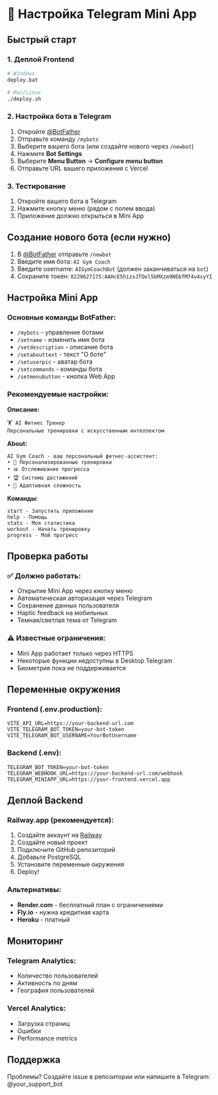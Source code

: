 # 🤖 Настройка Telegram Mini App

## Быстрый старт

### 1. Деплой Frontend
```bash
# Windows
deploy.bat

# Mac/Linux
./deploy.sh
```

### 2. Настройка бота в Telegram

1. Откройте [@BotFather](https://t.me/BotFather)
2. Отправьте команду `/mybots`
3. Выберите вашего бота (или создайте нового через `/newbot`)
4. Нажмите **Bot Settings**
5. Выберите **Menu Button** → **Configure menu button**
6. Отправьте URL вашего приложения с Vercel

### 3. Тестирование

1. Откройте вашего бота в Telegram
2. Нажмите кнопку меню (рядом с полем ввода)
3. Приложение должно открыться в Mini App

## Создание нового бота (если нужно)

1. В [@BotFather](https://t.me/BotFather) отправьте `/newbot`
2. Введите имя бота: `AI Gym Coach`
3. Введите username: `AIGymCoachBot` (должен заканчиваться на `bot`)
4. Сохраните токен: `8229627175:AAHcE5hizxJTOol5bMXzm9NE6fM74v4syYI`

## Настройка Mini App

### Основные команды BotFather:
- `/mybots` - управление ботами
- `/setname` - изменить имя бота
- `/setdescription` - описание бота
- `/setabouttext` - текст "О боте"
- `/setuserpic` - аватар бота
- `/setcommands` - команды бота
- `/setmenubutton` - кнопка Web App

### Рекомендуемые настройки:

**Описание:**
```
🏋️ AI Фитнес Тренер
Персональные тренировки с искусственным интеллектом
```

**About:**
```
AI Gym Coach - ваш персональный фитнес-ассистент:
• 🎯 Персонализированные тренировки
• 📊 Отслеживание прогресса
• 🏆 Система достижений
• 💪 Адаптивная сложность
```

**Команды:**
```
start - Запустить приложение
help - Помощь
stats - Моя статистика
workout - Начать тренировку
progress - Мой прогресс
```

## Проверка работы

### ✅ Должно работать:
- Открытие Mini App через кнопку меню
- Автоматическая авторизация через Telegram
- Сохранение данных пользователя
- Haptic feedback на мобильных
- Темная/светлая тема от Telegram

### ⚠️ Известные ограничения:
- Mini App работает только через HTTPS
- Некоторые функции недоступны в Desktop Telegram
- Биометрия пока не поддерживается

## Переменные окружения

### Frontend (.env.production):
```env
VITE_API_URL=https://your-backend-url.com
VITE_TELEGRAM_BOT_TOKEN=your-bot-token
VITE_TELEGRAM_BOT_USERNAME=YourBotUsername
```

### Backend (.env):
```env
TELEGRAM_BOT_TOKEN=your-bot-token
TELEGRAM_WEBHOOK_URL=https://your-backend-url.com/webhook
TELEGRAM_MINIAPP_URL=https://your-frontend.vercel.app
```

## Деплой Backend

### Railway.app (рекомендуется):
1. Создайте аккаунт на [Railway](https://railway.app)
2. Создайте новый проект
3. Подключите GitHub репозиторий
4. Добавьте PostgreSQL
5. Установите переменные окружения
6. Deploy!

### Альтернативы:
- **Render.com** - бесплатный план с ограничениями
- **Fly.io** - нужна кредитная карта
- **Heroku** - платный

## Мониторинг

### Telegram Analytics:
- Количество пользователей
- Активность по дням
- География пользователей

### Vercel Analytics:
- Загрузка страниц
- Ошибки
- Performance metrics

## Поддержка

Проблемы? Создайте issue в репозитории или напишите в Telegram: @your_support_bot